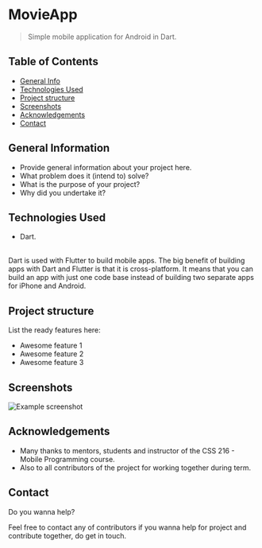 # MovieApp
> Simple mobile application for Android in Dart.

## Table of Contents
* [General Info](#general-information)
* [Technologies Used](#technologies-used)
* [Project structure](#structure)
* [Screenshots](#screenshots)
* [Acknowledgements](#acknowledgements)
* [Contact](#contact)

## General Information
- Provide general information about your project here.
- What problem does it (intend to) solve?
- What is the purpose of your project?
- Why did you undertake it?
<!-- You don't have to answer all the questions - just the ones relevant to your project. -->


## Technologies Used
- Dart. <br>
<br>
Dart is used with Flutter to build mobile apps. 
The big benefit of building apps with Dart and Flutter is that it is cross-platform. It means that you can build an app with just one code base instead of building two separate apps for iPhone and Android.

## Project structure
List the ready features here:
- Awesome feature 1
- Awesome feature 2
- Awesome feature 3

## Screenshots
![Example screenshot](./img/screenshot.png)

## Acknowledgements

- Many thanks to mentors, students and instructor of the CSS 216 - Mobile Programming course.
- Also to all contributors of the project for working together during term.


## Contact

Do you wanna help?

Feel free to contact any of contributors if you wanna help for project and contribute together, do get in touch.


